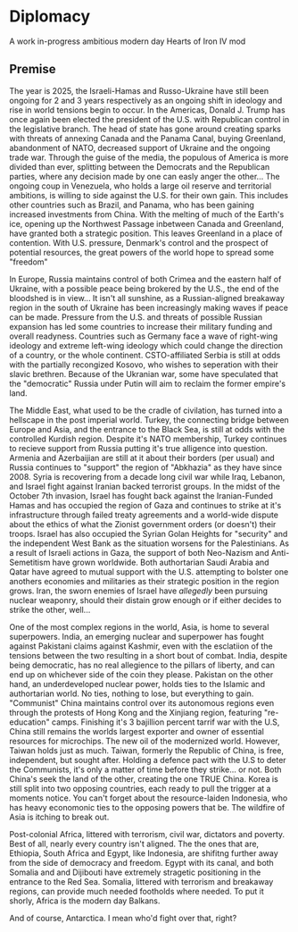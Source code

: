 # Diplomacy

A work in-progress ambitious modern day Hearts of Iron IV mod

## Premise

  The year is 2025, the Israeli-Hamas and Russo-Ukraine have still been ongoing for 2 and 3 years respectively as an ongoing shift in ideology and rise in world tensions begin to occur. In the Americas, Donald J. Trump has once again been elected the president of the U.S. with Republican control in the legislative branch. The head of state has gone around creating sparks with threats of annexing Canada and the Panama Canal, buying Greenland, abandonment of NATO, decreased support of Ukraine and the ongoing trade war. Through the guise of the media, the populous of America is more divided than ever, splitting between the Democrats and the Republican parties, where any decision made by one can easly anger the other... The ongoing coup in Venezuela, who holds a large oil reserve and territorial ambitions, is willing to side against the U.S. for their own gain. This includes other countries such as Brazil, and Panama, who has been gaining increased investments from China. With the melting of much of the Earth's ice, opening up the Northwest Passage inbetween Canada and Greenland, have granted both a strategic position. This leaves Greenland in a place of contention. With U.S. pressure, Denmark's control and the prospect of potential resources, the great powers of the world hope to spread some "freedom" 
  
  In Europe, Russia maintains control of both Crimea and the eastern half of Ukraine, with a possible peace being brokered by the U.S., the end of the bloodshed is in view... It isn't all sunshine, as a Russian-aligned breakaway region in the south of Ukraine has been increasingly making waves if peace can be made. Pressure from the U.S. and threats of possible Russian expansion has led some countries to increase their military funding and overall readyness. Countries such as Germany face a wave of right-wing ideology and extreme left-wing ideology which could change the direction of a country, or the whole continent. CSTO-affiliated Serbia is still at odds with the partially recongized Kosovo, who wishes to seperation with their slavic brethren. Because of the Ukranian war, some have speculated that the "democratic" Russia under Putin will aim to reclaim the former empire's land.

  The Middle East, what used to be the cradle of civilation, has turned into a hellscape in the post imperial world. Turkey, the connecting bridge between Europe and Asia, and the entrance to the Black Sea, is still at odds with the controlled Kurdish region. Despite it's NATO membership, Turkey continues to recieve support from Russia putting it's true alligence into question. Armenia and Azerbaijian are still at it about their borders (per usual) and Russia continues to "support" the region of "Abkhazia" as they have since 2008. Syria is recovering from a decade long civil war while Iraq, Lebanon, and Israel fight against Iranian backed terrorist groups. In the midst of the October 7th invasion, Israel has fought back against the Iranian-Funded Hamas and has occupied the region of Gaza and continues to strike at it's infrastructure through failed treaty agreements and a world-wide dispute about the ethics of what the Zionist government orders (or doesn't) their troops. Israel has also occupied the Syrian Golan Heights for "security" and the independent West Bank as the situation worsens for the Palestinians. As a result of Israeli actions in Gaza, the support of both Neo-Nazism and Anti-Semetitism have grown worldwide. Both authortarian Saudi Arabia and Qatar have agreed to mutual support with the U.S. attempting to bolster one anothers economies and militaries as their strategic position in the region grows. Iran, the sworn enemies of Israel have _allegedly_ been pursuing nuclear weaponry, should their distain grow enough or if either decides to strike the other, well...

  One of the most complex regions in the world, Asia, is home to several superpowers. India, an emerging nuclear and superpower has fought against Pakistani claims against Kashmir, even with the esclatiion of the tensions between the two resulting in a short bout of combat. India, despite being democratic, has no real allegience to the pillars of liberty, and can end up on whichever side of the coin they please. Pakistan on the other hand, an underdeveloped nuclear power, holds ties to the Islamic and authortarian world. No ties, nothing to lose, but everything to gain. "Communist" China maintains control over its autonomous regions even through the protests of Hong Kong and the Xinjiang region, featuring "re-education" camps. Finishing it's 3 bajillion percent tarrif war with the U.S, China still remains the worlds largest exporter and owner of essential resources for microchips. The new oil of the modernized world. However, Taiwan holds just as much. Taiwan, formerly the Republic of China, is free, independent, but sought after. Holding a defence pact with the U.S to deter the Communists, it's only a matter of time before they strike... or not. Both China's seek the land of the other, creating the one TRUE China. Korea is still split into two opposing countries, each ready to pull the trigger at a moments notice. You can't forget about the resource-laiden Indonesia, who has heavy economonic ties to the opposing powers that be. The wildfire of Asia is itching to break out.

  Post-colonial Africa, littered with terrorism, civil war, dictators and poverty. Best of all, nearly every country isn't aligned. The the ones that are, Ethiopia, South Africa and Egypt, like Indonesia, are shifitng further away from the side of democracy and freedom. Egypt with its canal, and both Somalia and and Dijibouti have extremely stragetic positioning in the entrance to the Red Sea. Somalia, littered with terrorism and breakaway regions, can provide much needed footholds where needed. To put it shorly, Africa is the modern day Balkans.

  And of course, Antarctica. I mean who'd fight over that, right?
